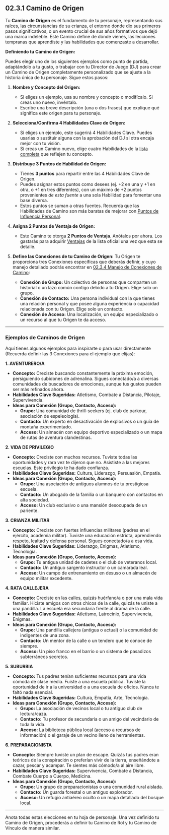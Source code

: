 ## 02.3.1 Camino de Origen

Tu **Camino de Origen** es el fundamento de tu personaje, representando sus raíces, las circunstancias de su crianza, el entorno donde dio sus primeros pasos significativos, o un evento crucial de sus años formativos que dejó una marca indeleble. Este Camino define de dónde vienes, las lecciones tempranas que aprendiste y las habilidades que comenzaste a desarrollar.

**Definiendo tu Camino de Origen:**

Puedes elegir uno de los siguientes ejemplos como punto de partida, adaptándolo a tu gusto, o trabajar con tu Director de Juego (DJ) para crear un Camino de Origen completamente personalizado que se ajuste a la historia única de tu personaje. Sigue estos pasos:

1.  **Nombre y Concepto del Origen:**
    *   Si eliges un ejemplo, usa su nombre y concepto o modifícalo. Si creas uno nuevo, invéntalo.
    *   Escribe una breve descripción (una o dos frases) que explique qué significa este origen para tu personaje.

2.  **Selecciona/Confirma 4 Habilidades Clave de Origen:**
    *   Si eliges un ejemplo, este sugerirá 4 Habilidades Clave. Puedes usarlas o sustituir alguna con la aprobación del DJ si otra encaja mejor con tu visión.
    *   Si creas un Camino nuevo, elige cuatro Habilidades de la [lista completa](./../02.5_Paso_4_Desarrollando_Habilidades_y_Especialidades.md#lista-detallada-de-habilidades) que reflejen tu concepto.

3.  **Distribuye 3 Puntos de Habilidad de Origen:**
    *   Tienes **3 puntos** para repartir entre las 4 Habilidades Clave de Origen.
    *   Puedes asignar estos puntos como desees (ej. +2 en una y +1 en otra, o +1 en tres diferentes), con un máximo de +2 puntos provenientes *de esta fuente* a una sola Habilidad para fomentar una base diversa.
    *   Estos puntos se suman a otras fuentes. Recuerda que las Habilidades de Camino son más baratas de mejorar con [Puntos de Influencia Personal](./02.9_Progresion_del_Personaje_Puntos_de_Influencia.md).

4.  **Asigna 2 Puntos de Ventaja de Origen:**
    *   Este Camino te otorga **2 Puntos de Ventaja**. Anótalos por ahora. Los gastarás para adquirir [Ventajas](./02.X_Ventajas_de_Personaje.md) de la lista oficial una vez que esta se detalle.

5.  **Define las Conexiones de tu Camino de Origen:**
    Tu Origen te proporciona tres Conexiones específicas que deberás definir, y cuyo manejo detallado podrás encontrar en [02.3.4 Manejo de Conexiones de Camino](./02.3.4_Manejo_de_Conexiones_de_Camino.md):

    *   **Conexión de Grupo:** Un colectivo de personas que comparten un historial o un lazo común contigo debido a tu Origen. Elige solo un grupo.
    *   **Conexión de Contacto:** Una persona individual con la que tienes una relación personal y que posee alguna experiencia o capacidad relacionada con tu Origen. Elige solo un contacto.
    *   **Conexión de Acceso:** Una localización, un equipo especializado o un recurso al que tu Origen te da acceso.

---
### Ejemplos de Caminos de Origen

Aquí tienes algunos ejemplos para inspirarte o para usar directamente (Recuerda definir las 3 Conexiones para el ejemplo que elijas):

**1. AVENTURERO/A**
*   **Concepto:** Creciste buscando constantemente la próxima emoción, persiguiendo subidones de adrenalina. Sigues conectado/a a diversas comunidades de buscadores de emociones, aunque tus gustos pueden ser más refinados ahora.
*   **Habilidades Clave Sugeridas:** Atletismo, Combate a Distancia, Pilotaje, Supervivencia.
*   **Ideas para Conexión (Grupo, Contacto, Acceso):**
    *   **Grupo:** Una comunidad de thrill-seekers (ej. club de parkour, asociación de espeleología).
    *   **Contacto:** Un experto en desactivación de explosivos o un guía de montaña experimentado.
    *   **Acceso:** Un almacén con equipo deportivo especializado o un mapa de rutas de aventura clandestinas.

**2. VIDA DE PRIVILEGIO**
*   **Concepto:** Creciste con muchos recursos. Tuviste todas las oportunidades y rara vez te dijeron que no. Asististe a las mejores escuelas. Este privilegio te ha dado confianza.
*   **Habilidades Clave Sugeridas:** Cultura, Liderazgo, Persuasión, Empatía.
*   **Ideas para Conexión (Grupo, Contacto, Acceso):**
    *   **Grupo:** Una asociación de antiguos alumnos de tu prestigiosa escuela.
    *   **Contacto:** Un abogado de la familia o un banquero con contactos en alta sociedad.
    *   **Acceso:** Un club exclusivo o una mansión desocupada de un pariente.

**3. CRIANZA MILITAR**
*   **Concepto:** Creciste con fuertes influencias militares (padres en el ejército, academia militar). Tuviste una educación estricta, aprendiendo respeto, lealtad y defensa personal. Sigues conectado/a a esa vida.
*   **Habilidades Clave Sugeridas:** Liderazgo, Enigmas, Atletismo, Tecnología.
*   **Ideas para Conexión (Grupo, Contacto, Acceso):**
    *   **Grupo:** Tu antigua unidad de cadetes o el club de veteranos local.
    *   **Contacto:** Un antiguo sargento instructor o un camarada leal.
    *   **Acceso:** Un campo de entrenamiento en desuso o un almacén de equipo militar excedente.

**4. RATA CALLEJERA**
*   **Concepto:** Creciste en las calles, quizás huérfano/a o por una mala vida familiar. Hiciste amigos con otros chicos de la calle, quizás te uniste a una pandilla. La escuela era secundaria frente al drama de la calle.
*   **Habilidades Clave Sugeridas:** Atletismo, Latrocinio, Supervivencia, Enigmas.
*   **Ideas para Conexión (Grupo, Contacto, Acceso):**
    *   **Grupo:** Una pandilla callejera (antigua o actual) o la comunidad de indigentes de una zona.
    *   **Contacto:** Un mentor de la calle o un tendero que te conoce de siempre.
    *   **Acceso:** Un piso franco en el barrio o un sistema de pasadizos subterráneos secretos.

**5. SUBURBIA**
*   **Concepto:** Tus padres tenían suficientes recursos para una vida cómoda de clase media. Fuiste a una escuela pública. Tuviste la oportunidad de ir a la universidad o a una escuela de oficios. Nunca te faltó nada esencial.
*   **Habilidades Clave Sugeridas:** Cultura, Empatía, Arte, Tecnología.
*   **Ideas para Conexión (Grupo, Contacto, Acceso):**
    *   **Grupo:** La asociación de vecinos local o tu antiguo club de lectura/caza.
    *   **Contacto:** Tu profesor de secundaria o un amigo del vecindario de toda la vida.
    *   **Acceso:** La biblioteca pública local (acceso a recursos de información) o el garaje de un vecino lleno de herramientas.

**6. PREPARACIONISTA**
*   **Concepto:** Siempre tuviste un plan de escape. Quizás tus padres eran teóricos de la conspiración o preferían vivir de la tierra, enseñándote a cazar, pescar y acampar. Te sientes más cómodo/a al aire libre.
*   **Habilidades Clave Sugeridas:** Supervivencia, Combate a Distancia, Combate Cuerpo a Cuerpo, Medicina.
*   **Ideas para Conexión (Grupo, Contacto, Acceso):**
    *   **Grupo:** Un grupo de preparacionistas o una comunidad rural aislada.
    *   **Contacto:** Un guarda forestal o un antiguo explorador.
    *   **Acceso:** Un refugio antiaéreo oculto o un mapa detallado del bosque local.

---
Anota todas estas elecciones en tu hoja de personaje. Una vez definido tu Camino de Origen, procederás a definir tu Camino de Rol y tu Camino de Vínculo de manera similar.
